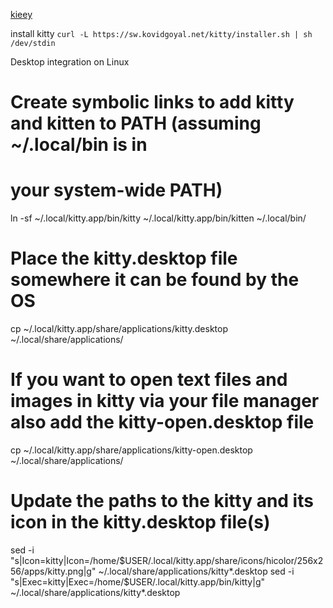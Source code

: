 [kieey](https://sw.kovidgoyal.net/kitty/)

install kitty `curl -L https://sw.kovidgoyal.net/kitty/installer.sh | sh /dev/stdin`  

Desktop integration on Linux    
  
# Create symbolic links to add kitty and kitten to PATH (assuming ~/.local/bin is in  
# your system-wide PATH)  
ln -sf ~/.local/kitty.app/bin/kitty ~/.local/kitty.app/bin/kitten ~/.local/bin/  
# Place the kitty.desktop file somewhere it can be found by the OS  
cp ~/.local/kitty.app/share/applications/kitty.desktop ~/.local/share/applications/  
# If you want to open text files and images in kitty via your file manager also add the kitty-open.desktop file  
cp ~/.local/kitty.app/share/applications/kitty-open.desktop ~/.local/share/applications/  
# Update the paths to the kitty and its icon in the kitty.desktop file(s)  
sed -i "s|Icon=kitty|Icon=/home/$USER/.local/kitty.app/share/icons/hicolor/256x256/apps/kitty.png|g" ~/.local/share/applications/kitty*.desktop  
sed -i "s|Exec=kitty|Exec=/home/$USER/.local/kitty.app/bin/kitty|g" ~/.local/share/applications/kitty*.desktop  
